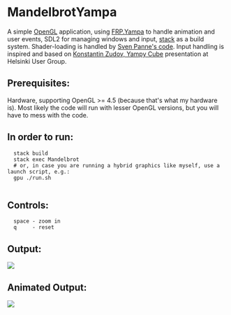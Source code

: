 # MandelbrotYampa

A simple [OpenGL](https://github.com/haskell-opengl) application, using [FRP.Yampa](https://github.com/ivanperez-keera/Yampa) to handle animation and user events,  SDL2 for managing windows and input, [stack](https://docs.haskellstack.org/en/stable/README/) as a build system.
Shader-loading is handled by [Sven Panne's code](https://github.com/haskell-opengl/GLUT/blob/master/examples/RedBook8/common/LoadShaders.hs).
Input handling is inspired and based on [Konstantin Zudov, Yampy Cube](https://github.com/zudov) presentation at Helsinki User Group.

## Prerequisites:
   Hardware, supporting OpenGL >= 4.5 (because that's what my hardware is).
   Most likely the code will run with lesser OpenGL versions, but you will
   have to mess with the code.

## In order to run:
```
  stack build
  stack exec Mandelbrot
  # or, in case you are running a hybrid graphics like myself, use a launch script, e.g.:
  gpu ./run.sh
  
```

## Controls:
```
  space - zoom in
  q     - reset
```

## Output:
![](https://raw.github.com/madjestic/Haskell-OpenGL-Tutorial/master/MandelbrotYampa/output.png)

## Animated Output:
![](https://raw.github.com/madjestic/Haskell-OpenGL-Tutorial/master/MandelbrotYampa/output.gif)
